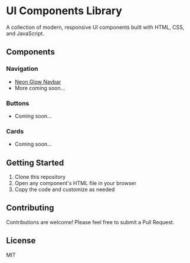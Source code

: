 # UI Components Library

A collection of modern, responsive UI components built with HTML, CSS, and JavaScript.

## Components

### Navigation
- [Neon Glow Navbar](/navigation/neon-navbar.html)
- More coming soon...

### Buttons
- Coming soon...

### Cards
- Coming soon...

## Getting Started

1. Clone this repository
2. Open any component's HTML file in your browser
3. Copy the code and customize as needed

## Contributing

Contributions are welcome! Please feel free to submit a Pull Request.

## License

MIT
